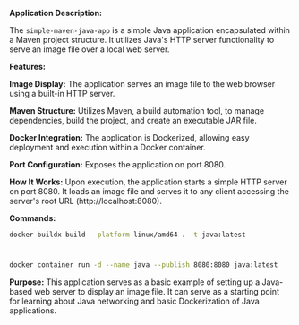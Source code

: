 **Application Description:**

The `simple-maven-java-app` is a simple Java application encapsulated within a Maven project structure. It utilizes Java's HTTP server functionality to serve an image file over a local web server.

**Features:**

**Image Display:** The application serves an image file to the web browser using a built-in HTTP server.

**Maven Structure:** Utilizes Maven, a build automation tool, to manage dependencies, build the project, and create an executable JAR file.

**Docker Integration:** The application is Dockerized, allowing easy deployment and execution within a Docker container.

**Port Configuration:** Exposes the application on port 8080.

**How It Works:** Upon execution, the application starts a simple HTTP server on port 8080.
It loads an image file and serves it to any client accessing the server's root URL (http://localhost:8080).

**Commands:** 

```bash
docker buildx build --platform linux/amd64 . -t java:latest
```
#
```bash
docker container run -d --name java --publish 8080:8080 java:latest
```

**Purpose:** This application serves as a basic example of setting up a Java-based web server to display an image file. It can serve as a starting point for learning about Java networking and basic Dockerization of Java applications.